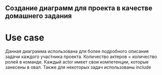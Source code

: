 ## Создание диаграмм для проекта в качестве домашнего задания

 # Use case
 
 Данная диаграмма использована для более подробного описания задачи каждого участника проекта. Количество актеров = количество ролей в команде. Каждый actor имеет свои компетенции, которые занесены в овал. Также для некоторых задач использованы includе
